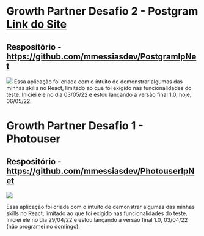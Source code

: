 # Growth Partner Desafio 2 - Postgram [Link do Site](https://postgramgrowthpartner.netlify.app)
## Respositório - https://github.com/mmessiasdev/PostgramIpNet
<img src="https://i.imgur.com/Kp7WdCd.jpg?1">
Essa aplicação foi criada com o íntuito de demonstrar algumas das minhas skills no React, limitado ao que foi exigido nas funcionalidades do teste. Iniciei ele no dia 03/05/22 e estou lançando a versão final 1.0, hoje, 06/05/22.


# Growth Partner Desafio 1 - Photouser
## Respositório - https://github.com/mmessiasdev/PhotouserIpNet
<img src="https://i.imgur.com/677BzJg.jpg">

Essa aplicação foi criada com o íntuito de demonstrar algumas das minhas skills no React, limitado ao que foi exigido nas funcionalidades do teste. Iniciei ele no dia 29/04/22 e estou lançando a versão final 1.0, 03/04/22 (não programei no domingo).

